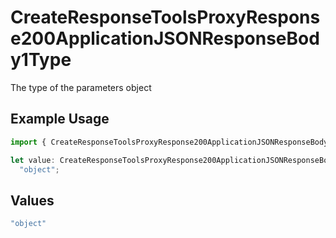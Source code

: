 # CreateResponseToolsProxyResponse200ApplicationJSONResponseBody1Type

The type of the parameters object

## Example Usage

```typescript
import { CreateResponseToolsProxyResponse200ApplicationJSONResponseBody1Type } from "@orq-ai/node/models/operations";

let value: CreateResponseToolsProxyResponse200ApplicationJSONResponseBody1Type =
  "object";
```

## Values

```typescript
"object"
```